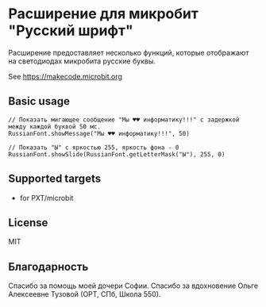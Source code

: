# Расширение для микробит "Русский шрифт"

Расширение предоставляет несколько функций, которые отображают на светодиодах микробита русские буквы.

See https://makecode.microbit.org

## Basic usage

```blocks
// Показать мигающее сообщение "Мы ♥♥ информатику!!!" с задержкой между каждой буквой 50 мс.
RussianFont.showMessage("Мы ♥♥ информатику!!!", 50)
```

```blocks
// Показать "Ы" с яркостью 255, яркость фона - 0
RussianFont.showSlide(RussianFont.getLetterMask("Ы"), 255, 0)
```

## Supported targets

* for PXT/microbit

## License

MIT

## Благодарность

Спасибо за помощь моей дочери Софии.
Спасибо за вдохновение Ольге Алексеевне Тузовой (ОРТ, СПб, Школа 550).